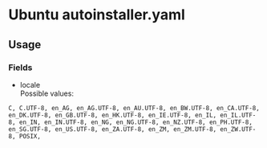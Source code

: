 # Ubuntu autoinstaller.yaml

## Usage
### Fields
- locale  
Possible values:
```
C, C.UTF-8, en_AG, en_AG.UTF-8, en_AU.UTF-8, en_BW.UTF-8, en_CA.UTF-8, en_DK.UTF-8, en_GB.UTF-8, en_HK.UTF-8, en_IE.UTF-8, en_IL, en_IL.UTF-8, en_IN, en_IN.UTF-8, en_NG, en_NG.UTF-8, en_NZ.UTF-8, en_PH.UTF-8, en_SG.UTF-8, en_US.UTF-8, en_ZA.UTF-8, en_ZM, en_ZM.UTF-8, en_ZW.UTF-8, POSIX,
```
